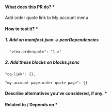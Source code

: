 #### What does this PR do? \*
Add order quote link to My account menu
#### How to test it? \*
##### 1. Add on manifest.json -> peerDependencies

      "vtex.orderquote": "1.x"
##### 2. Add these blocks on blocks.jsonc
   
    "oq-link": {}, 
  
    "my-account-page.order-quote-page": {} 
  
#### Describe alternatives you've considered, if any. \*

<!--- Optional -->

#### Related to / Depends on \*

<!--- Optional -->
